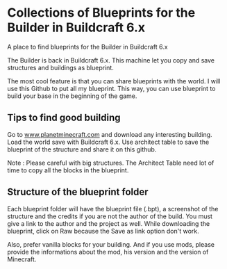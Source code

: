 Collections of Blueprints for the Builder in Buildcraft 6.x
============================

A place to find blueprints for the Builder in Buildcraft 6.x

The Builder is back in Buildcraft 6.x. This machine let you copy and save structures and buildings as blueprint. 

The most cool feature is that you can share blueprints with the world. I will use this Github to put all my blueprint. 
This way, you can use blueprint to build your base in the beginning of the game.

Tips to find good building
--------------------------

Go to www.planetminecraft.com and download any interesting building. Load the world save with Buildcraft 6.x. 
Use architect table to save the blueprint of the structure and share it on this github.

Note : Please careful with big structures. The Architect Table need lot of time to copy all the blocks in the blueprint.

Structure of the blueprint folder
----------------

Each blueprint folder will have the blueprint file (.bpt), a screenshot of the structure and the credits if you are not the author of the build. You must give a link to the author and the project as well. While downloading the blueprint, click on Raw because the Save as link option don't work.

Also, prefer vanilla blocks for your building. And if you use mods, please provide the informations about the mod, his version and the version of Minecraft.



